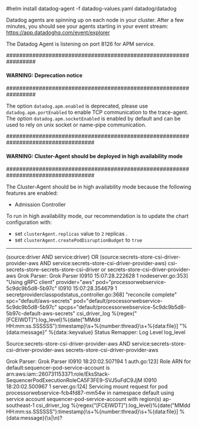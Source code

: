 #helm install datadog-agent -f datadog-values.yaml datadog/datadog

Datadog agents are spinning up on each node in your cluster. After a few
minutes, you should see your agents starting in your event stream:
    https://app.datadoghq.com/event/explorer

The Datadog Agent is listening on port 8126 for APM service.

#################################################################
####               WARNING: Deprecation notice               ####
#################################################################

The option `datadog.apm.enabled` is deprecated, please use `datadog.apm.portEnabled` to enable TCP communication to the trace-agent.
The option `datadog.apm.socketEnabled` is enabled by default and can be used to rely on unix socket or name-pipe communication.

###################################################################################
####   WARNING: Cluster-Agent should be deployed in high availability mode     ####
###################################################################################

The Cluster-Agent should be in high availability mode because the following features
are enabled:
* Admission Controller

To run in high availability mode, our recommendation is to update the chart
configuration with:
* set `clusterAgent.replicas` value to `2` replicas .
* set `clusterAgent.createPodDisruptionBudget` to `true`

---


(source:driver AND service:driver) OR (source:secrets-store-csi-driver-provider-aws AND service:secrets-store-csi-driver-provider-aws)
csi-secrets-store-secrets-store-csi-driver or secrets-store-csi-driver-provider-aws
Grok Parser: Grok Parser
I0910 15:07:28.222628       1 nodeserver.go:353] "Using gRPC client" provider="aws" pod="processorwebservice-5c9dc9b5d8-5b97c"
I0910 15:07:28.354679       1 secretproviderclasspodstatus_controller.go:368] "reconcile complete" spc="default/aws-secrets" pod="default/processorwebservice-5c9dc9b5d8-5b97c" spcps="default/processorwebservice-5c9dc9b5d8-5b97c-default-aws-secrets"
csi_driver_log %{regex("[FCEIWDT]"):log_level}%{date("MMdd HH:mm:ss.SSSSSS"):timestamp}\s+%{number:thread}\s+%{data:file}\] \"%{data:message}\" %{data::keyvalue}
Status Remapper: Log Level
log_level

Source:secrets-store-csi-driver-provider-aws AND service:secrets-store-csi-driver-provider-aws
secrets-store-csi-driver-provider-aws

Grok Parser: Grok Parser
I0910 18:20:02.507194       1 auth.go:123] Role ARN for default:sequencer-pod-service-account is arn:aws:iam::260731153371:role/EksStack-SequencerPodExecutionRoleCA5F3FE9-SVJ5uFdC9JjM
I0910 18:20:02.500967       1 server.go:124] Servicing mount request for pod processorwebservice-fcb4fd87-mm54w in namespace default using service account sequencer-pod-service-account with region(s) ap-southeast-1
csi_driver_log %{regex("[FCEIWDT]"):log_level}%{date("MMdd HH:mm:ss.SSSSSS"):timestamp}\s+%{number:thread}\s+%{data:file}\] %{data:message}(\s|\n)?





